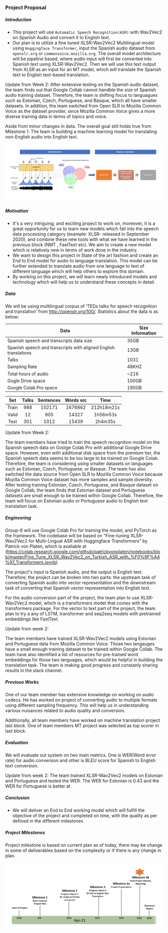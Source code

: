 ### Project Proposal

##### Introduction
 - This project will use `Automatic Speech Recognition(ASR)` with Wav2Vec2 on Spanish Audio and convert it to English text. 
 - Our plan is to utilize a fine tuned XLSR-Wav2Vec2 Multilingual model using `Huggingface Transformer`, input the Spanish audio dataset from `openslr.org` or `commonvoice.mozilla.org`. The overall model architecture will be pipeline based, where audio input will first be converted into Spanish text using XLSR-Wav2Vec2. Then we will use this text output from XLSR as an input for an MT model, which will translate the Spanish text to English text-based translation.

Update from Week 2:
After extensive testing on the Spanish audio dataset, the team finds out that Google Collab cannot handble the size of Spanish audio training dataset. Therefore, the team is shifting focus to languagues such as Estonian, Czech, Portuguese, and Basque, which all have smaller datasets. In addition, the team switched from Open SLR to Mozilla Common Voice as the dataset provider, since Mozilla Common Voice gives a more diverse training data in terms of topics and voice.

Aside from minor changes in data. The overall goal still holds true from Milestone 1. The team is building a machine learning model for translating non-English audio into English text.

![](./img/flow.PNG)

##### Motivation
- It's a very intriguing, and exciting project to work on, moreover, it is a great opportunity for us to learn new models which fall into the speech data processing category (example: XLSR- released in September 2020), and combine these new tools with what we have learned in the previous block (NMT , FastText etc). We aim to create a new model which is relatively new in terms of work done in the industry.
- We want to design this project in State of the art fashion and create an End to End model for audio to language translation. This model can be further extended to translate audio from one language to text of different language which will help others to explore this domain.
- By working on this project, we will learn newly introduced models and technology which will help us to understand these concepts in detail.

##### Data
We will be using multilingual corpus of ‘TEDx talks for speech recognition and translation’ from http://openslr.org/100/.  Statistics about the data is as below:

|Data|Size Information|
|---|---|
| Spanish speech and transcripts data size  | 35GB |
| Spanish speech and transcripts with aligned English translations  |  13GB |
| Talks  | 1031   |
| Sampling Rate  | 48KHZ   |
|  Total hours of audio | ~216  |
|  Gogle Drive space | 100GB  |
|  Google Colab Pro space | 190GB  |

    
| Set | Talks | Sentences | Words src | Time |
| :-----: | :-: | :-: | :-: | :-: |
| Train | 988 | 102171 | 1676862 | 212h18m21s |
| Valid | 12 | 905 | 14327 | 1h56m53s |
| Test | 301 | 1012 | 15439 | 2h4m35s |

Update from Week 2:

The team members have tried to train the speech recognition model on the Spanish speech data on Goolge Colab Pro with additional Google Drive space. However, even with additional disk space from the premium tier, the Spanish speech data seems to be too large to be trained on Google Colab. Therefore, the team is considering using smaller datasets on languages such as Estonian, Czech, Portuguese, or Basque. The team has also switched the data source from Open SLR to Mozilla Common Voice because Mozilla Common Voice dataset has more samples and sample diversity. After testing training Estonian, Czech, Portuguese, and Basque dataset on Google Collab, the team finds that Estonian dataset and Portuguese datasets are small enough to be trained within Google Collab. Therefore, the team will focus on Estonian audio or Portuguese audio to English text translation task.

##### Engineering
Group-6 will use Google Colab Pro for training the model, and PyTorch as the framework. The codebase will be based on "Fine-tuning XLSR-Wav2Vec2 for Multi-Lingual ASR with Huggingface Transformers" by Patrick von Platen, which is avaliable at (https://colab.research.google.com/github/patrickvonplaten/notebooks/blob/master/Fine_Tune_XLSR_Wav2Vec2_on_Turkish_ASR_with_%F0%9F%A4%97_Transformers.ipynb)

The project's input is Spanish audio, and the output is English text. Therefore, the project can be broken into two parts: the upstream task of converting Spanish audio into vector representation and the downstream task of converting that Spanish vector representation into English text.

For the audio conversion part of the project, the team plan to use XLSR-Wav2Vec2 model, which is a transformers model that comes with the transformers package. For the vector to text part of the project, the team plan to try a any  of LSTM, transformer and seq2seq models with pretrained embeddings like FastText.

Update from week 2:

The team members have trained XLSR-Wav2Vec2 models using Estonian and Portuguese data from Mozilla Common Voice. Those two langauges have a small enough training dataset to be trained within Google Collab. The team have also identified a list of resources for pre-trained word embeddings for those two languages, which would be helpful in building the translation task. The team is making good progress and constanly sharing results in the slack channel.

##### Previous Works

One of our team member has extensive knowledge on working on audio codecs.  He has worked on project of converting audio to multiple formats using different sampling frequency. This will help us in understanding various nuisances related to audio quality and conversion.

Additionally, all team members have worked on machine translation project last block.  One of team members MT project was selected as top scorer in last block.

##### Evaluation
We will evaluate out system on two main metrics. One is WER(Word error rate) for audio conversion and other is BLEU score for Spanish to English text conversion.

Update from week 2:
The team trained XLSR-Wav2Vec2 models on Estonian and Portuguese and tested the WER. The WER for Estonian is 0.43 and the WER for Portuguese is better at 

##### Conclusion
- We will deliver an End to End working model which will fulfill the objective of the project and completed on time, with the quality as per defined in the different milestones

##### Project Milestones

Project milestone is based on current plan as of today, there may be change in some of deliverables based on the complexity or if there is any change in plan.

![](./img/timeline.PNG)

